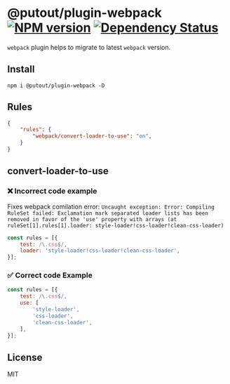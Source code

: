 # @putout/plugin-webpack [![NPM version][NPMIMGURL]][NPMURL] [![Dependency Status][DependencyStatusIMGURL]][DependencyStatusURL]

[NPMIMGURL]:                https://img.shields.io/npm/v/@putout/plugin-webpack.svg?style=flat&longCache=true
[NPMURL]:                   https://npmjs.org/package/@putout/plugin-webpack"npm"

[DependencyStatusURL]:      https://david-dm.org/coderaiser/webpack?path=packages/plugin-webpack
[DependencyStatusIMGURL]:   https://david-dm.org/coderaiser/webpack.svg?path=packages/plugin-webpack

`webpack` plugin helps to migrate to latest `webpack` version.

## Install

```
npm i @putout/plugin-webpack -D
```

## Rules

```json
{
    "rules": {
        "webpack/convert-loader-to-use": "on",
    }
}
```

## convert-loader-to-use

### ❌ Incorrect code example

Fixes webpack comilation error: `Uncaught exception: Error: Compiling RuleSet failed: Exclamation mark separated loader lists has been removed in favor of the 'use' property with arrays (at ruleSet[1].rules[1].loader: style-loader!css-loader!clean-css-loader)`

```js
const rules = [{
    test: /\.css$/,
    loader: 'style-loader!css-loader!clean-css-loader',
}];
```

### ✅ Correct code Example

```js
const rules = [{
    test: /\.css$/,
    use: [
        'style-loader',
        'css-loader',
        'clean-css-loader',
    ],
}];
```

## License

MIT

